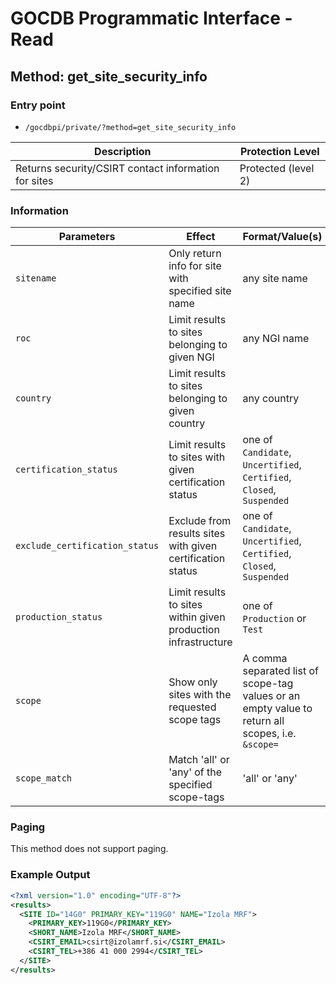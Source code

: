 # GOCDB Programmatic Interface - Read

## Method: get_site_security_info

### Entry point

- `/gocdbpi/private/?method=get_site_security_info`

| Description | Protection Level |
| - | - |
| Returns security/CSIRT contact information for sites | Protected (level 2) |

### Information

| Parameters | Effect | Format/Value(s) | Default | Example |
| - | - | - | - | - |
| `sitename` | Only return info for site with specified site name | any site name | `all` | `?method=get_site_security_info&sitename=Izola MRF` |
| `roc` | Limit results to sites belonging to given NGI | any NGI name | `all` | `?method=get_site_security_info&roc=NGI_SI` |
| `country` | Limit results to sites belonging to given country | any country | `all` | `?method=get_site_security_info&country=Slovenia` |
| `certification_status` | Limit results to sites with given certification status | one of `Candidate`, `Uncertified`, `Certified`, `Closed`, `Suspended` | `all` | `?method=get_site&certification_status=Certified` |
| `exclude_certification_status` | Exclude from results sites with given certification status | one of `Candidate`, `Uncertified`, `Certified`, `Closed`, `Suspended` | none | `?method=get_site&exclude_certification_status=Closed` |
| `production_status` | Limit results to sites within given production infrastructure | one of `Production` or `Test` | `all` | `?method=get_site&production_status=Production` |
| `scope` | Show only sites with the requested scope tags | A comma separated list of scope-tag values or an empty value to return all scopes, i.e. `&scope=` | instance dependant | `?method=get_site&scope=EGI` |
| `scope_match` | Match 'all' or 'any' of the specified scope-tags | 'all' or 'any' | `all` | `?method=get_site_security_info&scope=Local,EGI&scope_match=any` |

### Paging

This method does not support paging.

### Example Output

```xml
<?xml version="1.0" encoding="UTF-8"?>
<results>
  <SITE ID="14G0" PRIMARY_KEY="119G0" NAME="Izola MRF">
    <PRIMARY_KEY>119G0</PRIMARY_KEY>
    <SHORT_NAME>Izola MRF</SHORT_NAME>
    <CSIRT_EMAIL>csirt@izolamrf.si</CSIRT_EMAIL>
    <CSIRT_TEL>+386 41 000 2994</CSIRT_TEL>
  </SITE>
</results>
```
